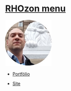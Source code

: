 # [RHOzon menu](https://rhozon.github.io/) 



![](me.jpg)




- [Portfólio](https://rhozon.github.io/PortfolioRodrigo.html) 

- [Site](https://rhozon.github.io/site/)



